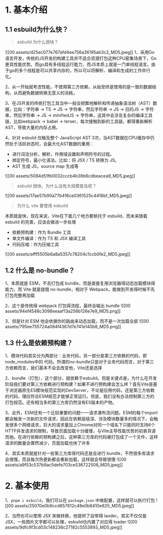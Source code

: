 # 1. 基本介绍

## 1.1 esbuild为什么快？

>esbuild 为什么很快？

![[00 assets/d25ec077e767afd4ee756a36195ab3c2_MD5.jpeg]]
1、采用Go语言开发，传统的JS开发的构建工具并不适合资源打包这种CPU密集场景下，Go更具性能优势。而go具有多线程运行能力，而JS本质上就是一门单线程语言。由于go的多个线程是可以共享内存的，所以可以将解析、编译和生成的工作井行化。

2、从一开始就考虑性能，不使用第三方依赖，从始至终是使用的是一致的数据结构，从而避免数据转换无意义的消耗。

3、在JS开发的传统打包工具当中一般会频繁地解析和传递抽象语法树（AST）数据，比如：字符串 -> TS -> JS -> 字符串，然后字符串 -> JS -> 旧的JS -> 字符串，然后字符串 -> JS -> minifiedJS -> 字符串，这其中会涉及复杂的编译工具链，比如webpack -> babel -> terser，每次接触到新的工具链，都得重新解析AST，导致大量的内存占用。

4、针对 esbuild 仅触及整个 JavaScript AST 3次，当AST数据在CPU缓存中仍然处于活跃状态时，会最大化AST数据的重用：
- 进行词法分析，解析，作用域设置和声明符号的过程。
- 绑定符号，最小化语法。比如：将 JSX / TS 转换为 JS。
- AST 生成 JS，source map 生成等

![[00 assets/5084d51fb0032cccb4b39b6cdbeacea9_MD5.jpeg]]


>esbuild 很快，为什么没有大规模普及呢？

![[00 assets/17ae57b90a77b416ce0361525c4416bf_MD5.jpeg]]

>为什么 vite 要使用 esbuild

本质就是快，现在来说，Vite在下面几个地方都依托于 esbuild，而未来随着 esbuild 的完善，应该会做进一步处理
- 依赖预构建：作为 Bundle 工具
- 单文件编译：作为 TS 和 JSX 编译工具
- 代码压缩：作为压缩工具

![[00 assets/afff5505b6a8a5357c78204c1ccb0fe2_MD5.jpeg]]

## 1.2 什么是 no-bundle？

1、本质就是 ESM，不去打包成 bundle，而是直接复用浏览器得动态加载模块得能力，而 Vite 就是提倡 no-bundle，相对于 Webpack，能做到开发得时候不先打包完整再加载

2、这个是传统得 webpack 打包得流程，最终会输出 bundle
![[00 assets/94ef4548c3098eeaaf13a256b126e7e9_MD5.png]]

3、但是针对 ESM 他会依据你的路由来动态加载，而不是一次加载全部
![[00 assets/795ee755724a084f4367d7e741e140b8_MD5.png]]

## 1.3 什么是依赖预构建？

1、模块代码其实分为两部分：业务代码，另一部分是第三方依赖的代码，即node_modules中的
代码。所谓的no-bundle只是对于业务代码而言，对于第三方依赖而言，我们基本不会去改变他，Vite还是选择

2、bundle（打包），这个部分，就依赖于esbuild。但是关键点是，为什么在开发阶段我们要对第三方依赖进行预构建？如果不进行预构建会怎么样？首先Vite是基于浏览器原生ES模块规范实现的DevServer，不论是应用代码，还是第三方依赖的代码，理应符合ESM规范才能够正常运行。但是，我们没有办法控制第三方的打包规范。还有相当多的第三方库仍然没有ES版本的产物。

3、此外，ESM还有一个比较重要的问题一一请求瀑布流问题。ESM的每个import都会触发一次新的文件请求，因此在依赖层级深、涉及模块数量多的情况下，会触发很多个网络请求，巨大的请求量加上Chrome对同一个域名下只能同时支持6个HTTP并发请求的限制，导致页面加载十分缓慢，与Vite主导性能优势的初衷背道而驰。在进行依赖的预构建之后，这种第三方库的代码被打包成了一个文件，这样请求的数量会骤然减少，页面加载也快了许多

4、其实本质就是针对一些第三方库得代码还是会进行 bundle，不然很多库请求会很慢，而且每次热更新都会重新加载，这样就会导致很慢
![[00 assets/a9f53c537b9ac5defe703ce536722506_MD5.jpeg]]


# 2. 基本使用

1、`pnpm i esbuild`，我们可以在 `package.json` 中做配置，这样就可以执行打包
![[00 assets/25070e0b9ccd857612c48e0b8410e825_MD5.jpeg]]

2、当然也可以使用 JSX 来做转换，他提供了自带得 laoder。其实不仅仅是 JSX，一些图片文字都可以处理，esbuild也内置了对应得 loader
![[00 assets/9dfc9f3cd03c148236c27182c5553893_MD5.jpeg]]


